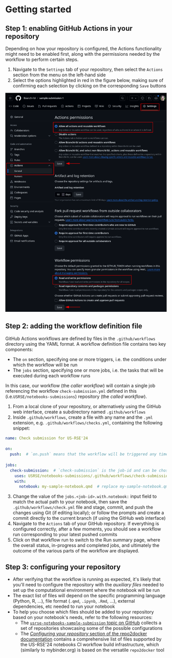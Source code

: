 # Getting started

## Step 1: enabling GitHub Actions in your repository

Depending on how your repository is configured, the Actions functionality might need to be enabled first, along with the permissions needed by the workflow to perform certain steps.

1. Navigate to the `Settings` tab of your repository, then select the `Actions` section from the menu on the left-hand side
2. Select the options highlighted in red in the figure below, making sure of confirming each selection by clicking on the corresponding `Save` buttons

![](enable-actions.png)

## Step 2: adding the workflow definition file

GitHub Actions workflows are defined by files in the `.github/workflows` directory using the YAML format. A workflow definition file contains two key components:

- The `on` section, specifying one or more triggers, i.e. the conditions under which the workflow will be run
- The `jobs` section, specifying one or more jobs, i.e. the tasks that will be executed during each workflow runs

In this case, our workflow (the _caller workflow_) will contain a single job referencing the workflow `check-submission.yml` defined in this (i.e.`USRSE/notebooks-submissions`) repository (the _called workflow_).

1. From a local clone of your repository, or alternatively using the GitHub web interface, create a subdirectory named `.github/workflows`
2. Inside `.github/workflows`, create a file with any name and the `.yml` extension, e.g. `.github/workflows/checks.yml`, containing the following snippet:
  
  ```yml
  name: Check submission for US-RSE'24

  on:
    push:  # `on.push` means that the workflow will be triggered any time one or more commits are pushed to the repository

  jobs:
    check-submission:  # `check-submission` is the job-id and can be chosen arbitrarily
      uses: USRSE/notebooks-submissions/.github/workflows/check-submission.yml@v1
      with:
        notebook: my-sample-notebook.qmd  # replace my-sample-notebook.qmd with the actual path to your notebook
  ```

3. Change the value of the `jobs.<job-id>.with.notebook:` input field to match the actual path to your notebook, then save the `.github/workflows/check.yml` file and stage, commit, and push the changes using Git (if editing locally); or follow the prompts and create a commit directly to the current branch (if using the GitHub web interface)
4. Navigate to the `Actions` tab of your GitHub repository. If everything is configured correctly, after a few moments, you should see a workflow run corresponding to your latest pushed commits
5. Click on that workflow run to switch to the Run summary page, where the overall status, in-progress and completed jobs, and ultimately the outcome of the various parts of the workflow are displayed.

## Step 3: configuring your repository

- After verifying that the workflow is running as expected, it's likely that you'll need to configure the repository with the _auxiliary files_ needed to set up the computational environment where the notebook will be run
- The exact list of files will depend on the specific programming language (Python, R, ...), file format (`.qmd`, `.ipynb`, `.Rmd`, ...), external dependencies, etc needed to run your notebook
- To help you choose which files should be added to your repository based on your notebook's needs, refer to the following resources:
  - The [`usrse-notebooks-sample-submission` topic on GitHub](https://github.com/topics/usrse-notebooks-sample-submission) collects a set of repositories showcasing some of the possible configurations
  - The [_Configuring your repository_ section of the repo2docker documentation](https://repo2docker.readthedocs.io/en/latest/configuration/index.html) contains a comprehensive list of files supported by the US-RSE'24 notebooks CI workflow build infrastructure, which (similarly to mybinder.org) is based on the versatile `repo2docker` tool
